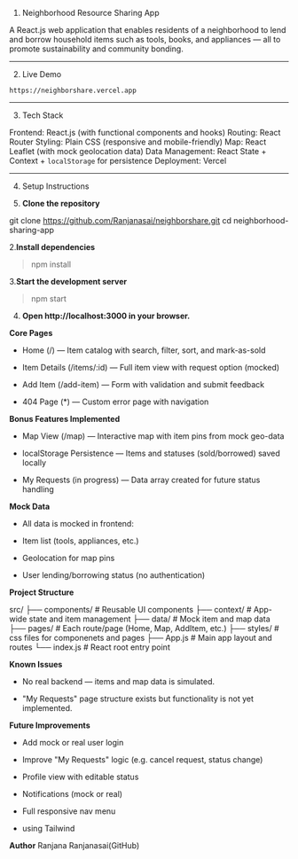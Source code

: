 1. Neighborhood Resource Sharing App

A React.js web application that enables residents of a neighborhood to lend and borrow household items such as tools, books, and appliances — all to promote sustainability and community bonding.

---

2.  Live Demo

  
 `https://neighborshare.vercel.app`

---

3. Tech Stack

Frontend: React.js (with functional components and hooks)
Routing: React Router
Styling: Plain CSS (responsive and mobile-friendly)
Map: React Leaflet (with mock geolocation data)
Data Management: React State + Context + `localStorage` for persistence
Deployment: Vercel 

---

4. Setup Instructions

1. **Clone the repository**

>
git clone https://github.com/Ranjanasai/neighborshare.git
cd neighborhood-sharing-app

2.**Install dependencies**

>npm install

3.**Start the development server**
>npm start

4. **Open http://localhost:3000 in your browser.**

<!-- Features -->
**Core Pages**
 *  Home (/) — Item catalog with search, filter, sort, and mark-as-sold

* Item Details (/items/:id) — Full item view with request option (mocked)

* Add Item (/add-item) — Form with validation and submit feedback

* 404 Page (*) — Custom error page with navigation

**Bonus Features Implemented**

* Map View (/map) — Interactive map with item pins from mock geo-data

* localStorage Persistence — Items and statuses (sold/borrowed) saved locally

* My Requests (in progress) — Data array created for future status handling

**Mock Data**
* All data is mocked in frontend:

* Item list (tools, appliances, etc.)

* Geolocation for map pins

* User lending/borrowing status (no authentication)



**Project Structure**

src/
├── components/         # Reusable UI components
├── context/            # App-wide state and item management
├── data/               # Mock item and map data
├── pages/              # Each route/page (Home, Map, AddItem, etc.)
├── styles/             # css files for componenets and pages
├── App.js              # Main app layout and routes
└── index.js            # React root entry point


**Known Issues**
* No real backend — items and map data is  simulated.

* "My Requests" page structure exists but functionality is not yet implemented.

**Future Improvements**


* Add mock or real user login

* Improve "My Requests" logic (e.g. cancel request, status change)

* Profile view with editable status

* Notifications (mock or real)

* Full responsive nav menu

* using Tailwind  

**Author**
Ranjana
Ranjanasai(GitHub)

